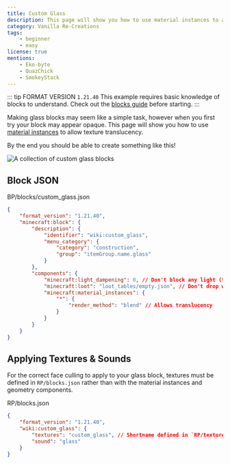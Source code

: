 ```yaml
---
title: Custom Glass
description: This page will show you how to use material instances to allow texture translucency on full blocks.
category: Vanilla Re-Creations
tags:
    - beginner
    - easy
license: true
mentions:
    - Eko-byte
    - QuazChick
    - SmokeyStack
---
```


::: tip FORMAT VERSION `1.21.40`
This example requires basic knowledge of blocks to understand.
Check out the [blocks guide](/blocks/blocks-intro) before starting.
:::

Making glass blocks may seem like a simple task, however when you first try your block may appear opaque. This page will show you how to use [material instances](/blocks/block-components#material-instances) to allow texture translucency.

By the end you should be able to create something like this!

![A collection of custom glass blocks](/assets/images/blocks/custom-glass-blocks/showcase.png)

## Block JSON

<CodeHeader>BP/blocks/custom_glass.json</CodeHeader>

```json
{
    "format_version": "1.21.40",
    "minecraft:block": {
        "description": {
            "identifier": "wiki:custom_glass",
            "menu_category": {
                "category": "construction",
                "group": "itemGroup.name.glass"
            }
        },
        "components": {
            "minecraft:light_dampening": 0, // Don't block any light (this is set to 15 for Tinted Glass)
            "minecraft:loot": "loot_tables/empty.json", // Don't drop without Silk Touch
            "minecraft:material_instances": {
                "*": {
                    "render_method": "blend" // Allows translucency
                }
            }
        }
    }
}
```

## Applying Textures & Sounds

For the correct face culling to apply to your glass block, textures must be defined in `RP/blocks.json` rather than with the material instances and geometry components.

<CodeHeader>RP/blocks.json</CodeHeader>

```json
{
    "format_version": "1.21.40",
    "wiki:custom_glass": {
        "textures": "custom_glass", // Shortname defined in `RP/textures/terrain_texture.json`
        "sound": "glass"
    }
}
```
